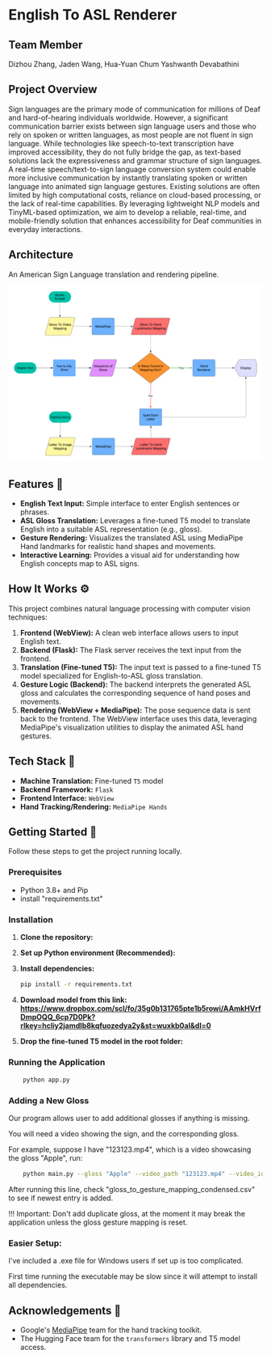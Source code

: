 # English To ASL Renderer

## Team Member

Dizhou Zhang, Jaden Wang, Hua-Yuan Chum Yashwanth Devabathini

## Project Overview

Sign languages are the primary mode of communication for millions of Deaf and hard-of-hearing individuals worldwide. However, a significant communication barrier exists between sign language users and those who rely on spoken or written languages, as most people are not fluent in sign language. While technologies like speech-to-text transcription have improved accessibility, they do not fully bridge the gap, as text-based solutions lack the expressiveness and grammar structure of sign languages. A real-time speech/text-to-sign language conversion system could enable more inclusive communication by instantly translating spoken or written language into animated sign language gestures. Existing solutions are often limited by high computational costs, reliance on cloud-based processing, or the lack of real-time capabilities. By leveraging lightweight NLP models and TinyML-based optimization, we aim to develop a reliable, real-time, and mobile-friendly solution that enhances accessibility for Deaf communities in everyday interactions.

## Architecture

An American Sign Language translation and rendering pipeline. 

![FlowChart](Flowchart.png "Flow Chart")

## Features 🌟

* **English Text Input:** Simple interface to enter English sentences or phrases.
* **ASL Gloss Translation:** Leverages a fine-tuned T5 model to translate English into a suitable ASL representation (e.g., gloss).
* **Gesture Rendering:** Visualizes the translated ASL using MediaPipe Hand landmarks for realistic hand shapes and movements.
* **Interactive Learning:** Provides a visual aid for understanding how English concepts map to ASL signs.

## How It Works ⚙️

This project combines natural language processing with computer vision techniques:

1.  **Frontend (WebView):** A clean web interface allows users to input English text.
2.  **Backend (Flask):** The Flask server receives the text input from the frontend.
3.  **Translation (Fine-tuned T5):** The input text is passed to a fine-tuned T5 model specialized for English-to-ASL gloss translation.
4.  **Gesture Logic (Backend):** The backend interprets the generated ASL gloss and calculates the corresponding sequence of hand poses and movements.
5.  **Rendering (WebView + MediaPipe):** The pose sequence data is sent back to the frontend. The WebView interface uses this data, leveraging MediaPipe's visualization utilities to display the animated ASL hand gestures.

## Tech Stack 🔧

* **Machine Translation:** Fine-tuned `T5` model
* **Backend Framework:** `Flask`
* **Frontend Interface:** `WebView`
* **Hand Tracking/Rendering:** `MediaPipe Hands`

## Getting Started 🚀

Follow these steps to get the project running locally.

### Prerequisites

* Python 3.8+ and Pip
* install "requirements.txt"

### Installation

1.  **Clone the repository:**

2.  **Set up Python environment (Recommended):**

3.  **Install dependencies:**
    ```bash
    pip install -r requirements.txt
    ```
4.  **Download model from this link: https://www.dropbox.com/scl/fo/35g0b131765pte1b5rowi/AAmkHVrfDmpOQQ_6cp7D0Pk?rlkey=hcliy2jamdlb8kqfuozedya2y&st=wuxkb0al&dl=0**

5.  **Drop the fine-tuned T5 model in the root folder:**

### Running the Application

```bash
    python app.py
```


### Adding a New Gloss

Our program allows user to add additional glosses if anything is missing. 

You will need a video showing the sign, and the corresponding gloss.

For example, suppose I have "123123.mp4", which is a video showcasing the gloss "Apple", run:

```bash
    python main.py --gloss "Apple" --video_path "123123.mp4" --video_id "123123" --action "parse_video"
```

After running this line, check "gloss_to_gesture_mapping_condensed.csv" to see if newest entry is added.

!!! Important: 
Don't add duplicate gloss, at the moment it may break the application unless the gloss gesture mapping is reset.


### Easier Setup:

I've included a .exe file for Windows users if set up is too complicated.

First time running the executable may be slow since it will attempt to install all dependencies.


## Acknowledgements 🙏

* Google's [MediaPipe](https://developers.google.com/mediapipe) team for the hand tracking toolkit.
* The Hugging Face team for the `transformers` library and T5 model access.